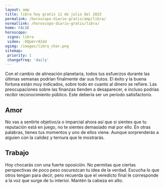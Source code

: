 ```yaml
---
layout: amp
title: libra hoy gratis 11 de julio del 2023 
permalink: /horoscopo-diario-gratis/amp/libra/
normallink: /horoscopo-diario-gratis/libra/
home: FALSE
horoscopo:
 signo: libra
 video: -DQpmrrAIeU
ogimg: /images/libra_char.png
sitemap:
 priority: 1
 changefreq: 'daily'
---
```



Con el cambio de alineación planetaria, todos tus esfuerzos durante las últimas semanas podrían finalmente dar sus frutos. El éxito y la buena fortuna están muy indicados, sobre todo en cuanto al dinero se refiere. Las preocupaciones sobre las finanzas tienden a desaparecer, e incluso podrías recibir reconocimiento público. Este debería ser un período satisfactorio.

## Amor

No vas a sentirte objetivo/a o imparcial ahora así que si sientes que tu reputación está en juego, no te sientes demasiado mal por ello. En otras palabras, tienes tus momentos y uno de ellos viene. Aunque sorprenderás a alguien con la calidez y ternura que le mostrarás.

## Trabajo

Hoy chocarás con una fuerte oposición. No permitas que ciertas perspectivas de poco peso oscurezcan tu idea de la verdad. Escucha lo que otros tengan para decir, pero recuerda que el veredicto final le corresponde a la voz que surge de tu interior. Mantén la cabeza en alto.